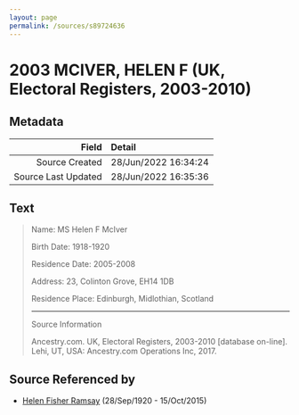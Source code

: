 ```yaml
---
layout: page
permalink: /sources/s89724636
---
```


# 2003 MCIVER, HELEN F (UK, Electoral Registers, 2003-2010)

## Metadata

Field | Detail
---:|:---
Source Created | 28/Jun/2022 16:34:24
Source Last Updated | 28/Jun/2022 16:35:36

## Text

> Name: MS Helen F McIver
>
> Birth Date: 1918-1920
>
> Residence Date: 2005-2008
>
> Address: 23, Colinton Grove, EH14 1DB
>
> Residence Place: Edinburgh, Midlothian, Scotland
>
> ---
>
> Source Information
>
> Ancestry.com. UK, Electoral Registers, 2003-2010 [database on-line]. Lehi, UT, USA: Ancestry.com Operations Inc, 2017.
>

## Source Referenced by

* [Helen Fisher Ramsay](../people/@34267190@-helen-fisher-ramsay-b1920-9-28-d2015-10-15.md) (28/Sep/1920 - 15/Oct/2015)
